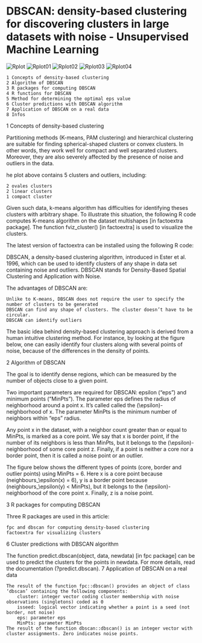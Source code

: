 # DBSCAN: density-based clustering for discovering clusters in large datasets with noise - Unsupervised Machine Learning
 
 
 ![Rplot](https://user-images.githubusercontent.com/95676591/173176042-ba27e28e-07ca-4270-9cdb-be0d18e244a8.png)
![Rplot01](https://user-images.githubusercontent.com/95676591/173176046-563756b3-2d65-4820-8bb5-fe517d638858.png)
![Rplot02](https://user-images.githubusercontent.com/95676591/173176048-c6a2fca4-33f6-4b8e-83a6-46703f250db4.png)
![Rplot03](https://user-images.githubusercontent.com/95676591/173176049-39d35ddb-be5a-4685-a157-e18284cf4f32.png)
![Rplot04](https://user-images.githubusercontent.com/95676591/173176051-2cd09cb5-f20a-483f-abeb-d19a582fe6ba.png)


    1 Concepts of density-based clustering
    2 Algorithm of DBSCAN
    3 R packages for computing DBSCAN
    4 R functions for DBSCAN
    5 Method for determining the optimal eps value
    6 Cluster predictions with DBSCAN algorithm
    7 Application of DBSCAN on a real data
    8 Infos

1 Concepts of density-based clustering

Partitioning methods (K-means, PAM clustering) and hierarchical clustering are suitable for finding spherical-shaped clusters or convex clusters. In other words, they work well for compact and well separated clusters. Moreover, they are also severely affected by the presence of noise and outliers in the data.

he plot above contains 5 clusters and outliers, including:

    2 ovales clusters
    2 linear clusters
    1 compact cluster

Given such data, k-means algorithm has difficulties for identifying theses clusters with arbitrary shape. To illustrate this situation, the following R code computes K-means algorithm on the dataset multishapes [in factoextra package]. The function fviz_cluster() [in factoextra] is used to visualize the clusters.

The latest version of factoextra can be installed using the following R code:

DBSCAN, a density-based clustering algorithm, introduced in Ester et al. 1996, which can be used to identify clusters of any shape in data set containing noise and outliers. DBSCAN stands for Density-Based Spatial Clustering and Application with Noise.

The advantages of DBSCAN are:

    Unlike to K-means, DBSCAN does not require the user to specify the number of clusters to be generated
    DBSCAN can find any shape of clusters. The cluster doesn’t have to be circular.
    DBSCAN can identify outliers


The basic idea behind density-based clustering approach is derived from a human intuitive clustering method. For instance, by looking at the figure below, one can easily identify four clusters along with several points of noise, because of the differences in the density of points.

2 Algorithm of DBSCAN

The goal is to identify dense regions, which can be measured by the number of objects close to a given point.

Two important parameters are required for DBSCAN: epsilon (“eps”) and minimum points (“MinPts”). The parameter eps defines the radius of neighborhood around a point x. It’s called called the \(\epsilon\)-neighborhood of x. The parameter MinPts is the minimum number of neighbors within “eps” radius.

Any point x in the dataset, with a neighbor count greater than or equal to MinPts, is marked as a core point. We say that x is border point, if the number of its neighbors is less than MinPts, but it belongs to the \(\epsilon\)-neighborhood of some core point z. Finally, if a point is neither a core nor a border point, then it is called a noise point or an outlier.

The figure below shows the different types of points (core, border and outlier points) using MinPts = 6. Here x is a core point because \(neighbours_\epsilon(x) = 6\), y is a border point because \(neighbours_\epsilon(y) < MinPts\), but it belongs to the \(\epsilon\)-neighborhood of the core point x. Finally, z is a noise point.

3 R packages for computing DBSCAN

Three R packages are used in this article:

    fpc and dbscan for computing density-based clustering
    factoextra for visualizing clusters



6 Cluster predictions with DBSCAN algorithm

The function predict.dbscan(object, data, newdata) [in fpc package] can be used to predict the clusters for the points in newdata. For more details, read the documentation (?predict.dbscan).
7 Application of DBSCAN on a real data

 
    The result of the function fpc::dbscan() provides an object of class ‘dbscan’ containing the following components:
        cluster: integer vector coding cluster membership with noise observations (singletons) coded as 0
        isseed: logical vector indicating whether a point is a seed (not border, not noise)
        eps: parameter eps
        MinPts: parameter MinPts
    The result of the function dbscan::dbscan() is an integer vector with cluster assignments. Zero indicates noise points.
